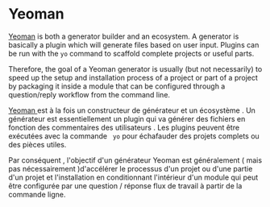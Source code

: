 # Yeoman

[Yeoman](http://yeoman.io/) is both a generator builder and an ecosystem. A generator is basically a plugin which will generate files based on user input. Plugins can be run with the `yo` command to scaffold complete projects or useful parts.

Therefore, the goal of a Yeoman generator is usually (but not necessarily) to speed up the setup and installation process of a project or part of a project by packaging it inside a module that can be configured through a question/reply workflow from the command line.



[ Yeoman ]( http://yeoman.io/ ) est à la fois un constructeur de générateur et un écosystème . Un générateur est essentiellement un plugin qui va générer des fichiers en fonction des commentaires des utilisateurs . Les plugins peuvent être exécutées avec la commande ` yo` pour échafauder des projets complets ou des pièces utiles.

Par conséquent , l'objectif d'un générateur Yeoman est généralement ( mais pas nécessairement )d'accélérer le processus d'un projet ou d'une partie d'un projet et l'installation en conditionnant l'intérieur d'un module qui peut être configurée par une question / réponse flux de travail à partir de la commande ligne.